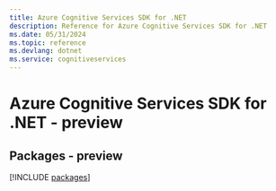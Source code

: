 ```yaml
---
title: Azure Cognitive Services SDK for .NET
description: Reference for Azure Cognitive Services SDK for .NET
ms.date: 05/31/2024
ms.topic: reference
ms.devlang: dotnet
ms.service: cognitiveservices
---
```

# Azure Cognitive Services SDK for .NET - preview
## Packages - preview
[!INCLUDE [packages](cognitive-services-index.md)]